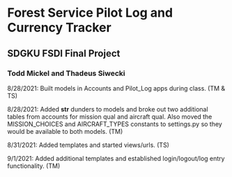 # Forest Service Pilot Log and Currency Tracker
## SDGKU FSDI Final Project
### Todd Mickel and Thadeus Siwecki

8/28/2021: Built models in Accounts and Pilot_Log apps during class. (TM & TS)

8/28/2021: Added __str__ dunders to models and broke out two additional tables from accounts for mission qual and aircraft qual.  Also moved the MISSION_CHOICES and AIRCRAFT_TYPES constants to settings.py so they would be available to both models.  (TM)

8/31/2021:  Added templates and started views/urls.  (TS)

9/1/2021:  Added additional templates and established login/logout/log entry functionality.  (TM)